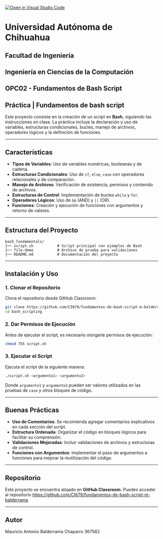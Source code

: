[![Open in Visual Studio Code](https://classroom.github.com/assets/open-in-vscode-2e0aaae1b6195c2367325f4f02e2d04e9abb55f0b24a779b69b11b9e10269abc.svg)](https://classroom.github.com/online_ide?assignment_repo_id=18191471&assignment_repo_type=AssignmentRepo)
# **Universidad Autónoma de Chihuahua**
## **Facultad de Ingeniería**
## Ingeniería en Ciencias de la Computación
## OPC02 - Fundamentos de Bash Script
## Práctica | Fundamentos de bash script

Este proyecto consiste en la creación de un script en **Bash**, siguiendo las instrucciones en clase. La práctica incluye la declaración y uso de variables, estructuras condicionales, bucles, manejo de archivos, operadores lógicos y la definición de funciones.

---

## Características

- **Tipos de Variables**: Uso de variables numéricas, booleanas y de cadena.
- **Estructuras Condicionales**: Uso de `if`, `else`, `case` con operadores relacionales y de comparación.
- **Manejo de Archivos**: Verificación de existencia, permisos y contenido de archivos.
- **Estructuras de Control**: Implementación de bucles `while` y `for`.
- **Operadores Lógicos**: Uso de `&&` (AND) y `||` (OR).
- **Funciones**: Creación y ejecución de funciones con argumentos y retorno de valores.

---

## Estructura del Proyecto

```
bash_fundamentals/
├── script.sh           # Script principal con ejemplos de Bash
├── file-demo           # Archivo de prueba para validaciones
├── README.md           # Documentación del proyecto
```

---

## Instalación y Uso

### 1. Clonar el Repositorio
Clona el repositorio desde GitHub Classroom:
```bash
git clone https://github.com/CI679/fundamentos-de-bash-script-m-balderrama
cd bash_scripting
```

### 2. Dar Permisos de Ejecución
Antes de ejecutar el script, es necesario otorgarle permisos de ejecución:
```bash
chmod 755 script.sh
```

### 3. Ejecutar el Script
Ejecuta el script de la siguiente manera:
```bash
./script.sh <argumento1> <argumento2>
```
Donde `argumento1` y `argumento2` pueden ser valores utilizados en las pruebas de `case` y otros bloques de código.

---

## Buenas Prácticas

- **Uso de Comentarios**: Se recomienda agregar comentarios explicativos en cada sección del script.
- **Estructura Ordenada**: Organizar el código en bloques lógicos para facilitar su comprensión.
- **Validaciones Mejoradas**: Incluir validaciones de archivos y estructuras de control.
- **Funciones con Argumentos**: Implementar el paso de argumentos a funciones para mejorar la reutilización del código.

---

## Repositorio

Este proyecto se encuentra alojado en **GitHub Classroom**. Puedes acceder al repositorio https://github.com/CI679/fundamentos-de-bash-script-m-balderrama

---

## Autor

Mauricio Antonio Balderrama Chaparro 367582
